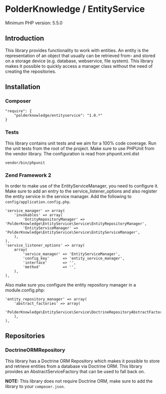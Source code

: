 # PolderKnowledge / EntityService

Minimum PHP version: 5.5.0

## Introduction

This library provides functionality to work with entities. An entity is the representation of an object that usually 
can be retrieved from- and stored on a storage device (e.g. database, webservice, file system). This library makes it
possible to quickly access a manager class without the need of creating the repositories.

## Installation

### Composer

```
"require": {
    "polderknowledge/entityservice": "1.0.*"
}
```

### Tests

This library contains unit tests and we aim for a 100% code coverage. Run the unit tests from the root of the project.
Make sure to use PHPUnit from the vendor library. The configuration is read from phpunit.xml.dist

```
vendor/bin/phpunit
```

### Zend Framework 2

In order to make use of the EntityServiceManager, you need to configure it. Make sure to add an entry to the
service_listener_options and also register the entity service in the service manager. Add the following to 
`config/application.config.php`.

```
'service_manager' => array(
    'invokables' => array(
        'EntityRepositoryManager' => 'PolderKnowledge\EntityService\Service\EntityRepositoryManager',
        'EntityServiceManager' => 'PolderKnowledge\EntityService\Service\EntityServiceManager',
    ),
),
'service_listener_options' => array(
	array(
		'service_manager' => 'EntityServiceManager',
		'config_key'      => 'entity_service_manager',
		'interface'       => '',
		'method'          => '',
	),
),
```

Also make sure you configure the entity repository manager in a module.config.php:

```
'entity_repository_manager' => array(
    'abstract_factories' => array(
        'PolderKnowledge\EntityService\Service\DoctrineRepositoryAbstractFactory',
    ),
),
```


## Repositories

### DoctrineORMRepository

This library has a Doctrine ORM Repository which makes it possible to store and retrieve entities from a database
via Doctrine ORM. This library provides an AbstractServiceFactory that can be used to fall back on.

**NOTE:** This library does not require Doctrine ORM, make sure to add the library to your `composer.json`.
